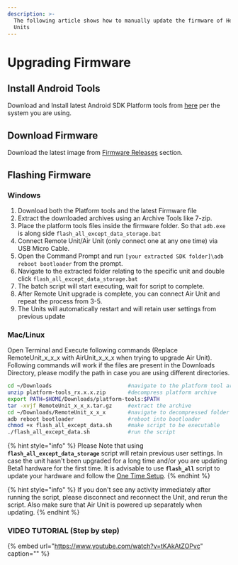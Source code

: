 ```yaml
---
description: >-
  The following article shows how to manually update the firmware of Herelink
  Units
---
```


# Upgrading Firmware

## Install Android Tools

Download and Install latest Android SDK Platform tools from [here](https://developer.android.com/studio/releases/platform-tools) per the system you are using.

## Download Firmware

Download the latest image from [Firmware Releases](firmware-releases.md) section.

## Flashing Firmware

### Windows

1. Download both the Platform tools and the latest Firmware file
2. Extract the downloaded archives using an Archive Tools like 7-zip.
3. Place the platform tools files inside the firmware folder. So that `adb.exe` is along side `flash_all_except_data_storage.bat`  
4. Connect Remote Unit/Air Unit \(only connect one at any one time\) via USB Micro Cable.
5. Open the Command Prompt and run `[your extracted SDK folder]\adb reboot bootloader` from the prompt.
6. Navigate to the extracted folder relating to the specific unit and double click `flash_all_except_data_storage.bat` 
7. The batch script will start executing, wait for script to complete.
8. After Remote Unit upgrade is complete, you can connect Air Unit and repeat the process from 3-5.
9. The Units will automatically restart and will retain user settings from previous update

### Mac/Linux

Open Terminal and Execute following commands \(Replace RemoteUnit\_x\_x\_x with AirUnit\_x\_x\_x when trying to upgrade Air Unit\). Following commands will work if the files are present in the Downloads Directory, please modify the path in case you are using different directories.

```bash
cd ~/Downloads                        #navigate to the platform tool archive
unzip platform-tools_rx.x.x.zip       #decompress platform archive
export PATH=$HOME/Downloads/platform-tools:$PATH
tar -xvjf RemoteUnit_x_x_x.tar.gz     #extract the archive
cd ~/Downloads/RemoteUnit_x_x_x       #navigate to decompressed folder
adb reboot bootloader                 #reboot into bootloader
chmod +x flash_all_except_data.sh     #make script to be executable
./flash_all_except_data.sh            #run the script
```

{% hint style="info" %}
Please Note that using **`flash_all_except_data_storage`** script will retain previous user settings. In case the unit hasn't been upgraded for a long time and/or you are updating Beta1 hardware for the first time. It is advisable to use **`flash_all`** script to update your hardware and follow the [One Time Setup](one-time-setup.md).
{% endhint %}

{% hint style="info" %}
If you don't see any activity immediately after running the script, please disconnect and reconnect the Unit, and rerun the script. Also make sure that Air Unit is powered up separately when updating.
{% endhint %}

### VIDEO TUTORIAL \(Step by step\)

{% embed url="https://www.youtube.com/watch?v=tKAkAtZOPvc" caption="" %}

